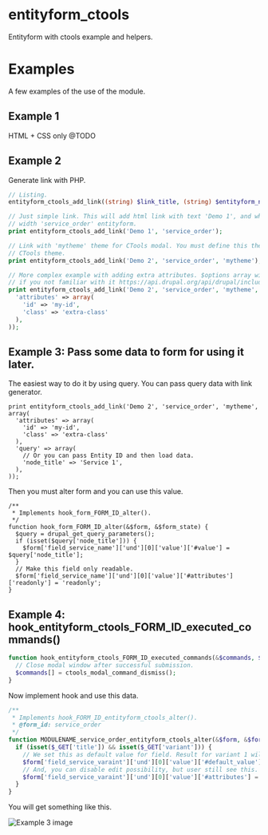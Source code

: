 # entityform_ctools
Entityform with ctools example and helpers.



# Examples

A few examples of the use of the module.

## Example 1

HTML + CSS only @TODO

## Example 2

Generate link with PHP.

~~~php
// Listing.
entityform_ctools_add_link((string) $link_title, (string) $entityform_name, (string) $class, (array) $options);

// Just simple link. This will add html link with text 'Demo 1', and when user click it, CTools create modal window
// width 'service_order' entityform.
print entityform_ctools_add_link('Demo 1', 'service_order');

// Link with 'mytheme' theme for CTools modal. You must define this theme before using it, or will be loaded default
// CTools theme.
print entityform_ctools_add_link('Demo 2', 'service_order', 'mytheme');

// More complex example with adding extra attributes. $options array will be send to l() function. So read documentation
// if you not familiar with it https://api.drupal.org/api/drupal/includes%21common.inc/function/l/7
print entityform_ctools_add_link('Demo 2', 'service_order', 'mytheme', array(
  'attributes' => array(
    'id' => 'my-id',
    'class' => 'extra-class'
  ),
));
~~~

## Example 3: Pass some data to form for using it later.

The easiest way to do it by using query. You can pass query data with link generator.

~~~
print entityform_ctools_add_link('Demo 2', 'service_order', 'mytheme', array(
  'attributes' => array(
    'id' => 'my-id',
    'class' => 'extra-class'
  ),
  'query' => array(
    // Or you can pass Entity ID and then load data.
    'node_title' => 'Service 1',
  ),
));
~~~

Then you must alter form and you can use this value.

~~~
/**
 * Implements hook_form_FORM_ID_alter().
 */
function hook_form_FORM_ID_alter(&$form, &$form_state) {
  $query = drupal_get_query_parameters();
  if (isset($query['node_title'])) {
    $form['field_service_name']['und'][0]['value']['#value'] = $query['node_title'];
  }
  // Make this field only readable.
  $form['field_service_name']['und'][0]['value']['#attributes']['readonly'] = 'readonly';
}
~~~

## Example 4: hook_entityform_ctools_FORM_ID_executed_commands()

~~~php
function hook_entityform_ctools_FORM_ID_executed_commands(&$commands, $form_state) {
  // Close modal window after successful submission.
  $commands[] = ctools_modal_command_dismiss();
}

~~~

Now implement hook and use this data.

~~~php
/**
 * Implements hook_FORM_ID_entityform_ctools_alter().
 * @form_id: service_order
 */
function MODULENAME_service_order_entityform_ctools_alter(&$form, &$form_state) {
  if (isset($_GET['title']) && isset($_GET['variant'])) {
    // We set this as default value for field. Result for variant 1 will: 'Node title: Variant 1'.
    $form['field_service_varaint']['und'][0]['value']['#default_value'] = $_GET['title'] . ': ' . $_GET['variant'];
    // And, you can disable edit possibility, but user still see this.
    $form['field_service_varaint']['und'][0]['value']['#attributes'] = array('disabled' => 'disabled');
  }
}
~~~

You will get something like this.

![Example 3 image](http://i.imgur.com/TwRmcp8.png)